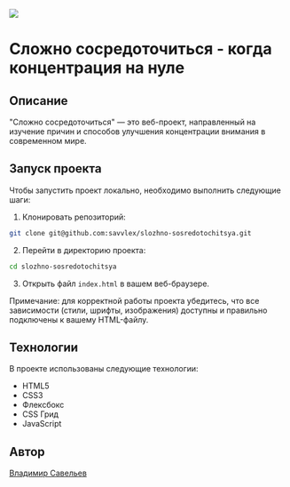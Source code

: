 
![](https://github.com/savvlex/slozhno-sosredotochitsya/actions/workflows/tests.yml/badge.svg)

# Сложно сосредоточиться - когда концентрация на нуле

## Описание

"Сложно сосредоточиться" — это веб-проект, направленный на изучение причин и способов улучшения концентрации внимания в современном мире.

## Запуск проекта

Чтобы запустить проект локально, необходимо выполнить следующие шаги:

1. Клонировать репозиторий:

```bash
git clone git@github.com:savvlex/slozhno-sosredotochitsya.git
```

2. Перейти в директорию проекта:

```bash
cd slozhno-sosredotochitsya
```

3. Открыть файл `index.html` в вашем веб-браузере.

Примечание: для корректной работы проекта убедитесь, что все зависимости (стили, шрифты, изображения) доступны и правильно подключены к вашему HTML-файлу.

## Технологии

В проекте использованы следующие технологии:

- HTML5
- CSS3
- Флексбокс
- CSS Грид
- JavaScript

## Автор

[Владимир Савельев](https://github.com/savvlex)
